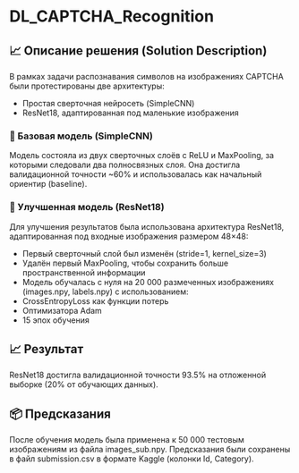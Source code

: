 # DL_CAPTCHA_Recognition

## 📈 Описание решения (Solution Description)
В рамках задачи распознавания символов на изображениях CAPTCHA были протестированы две архитектуры:

* Простая сверточная нейросеть (SimpleCNN)
* ResNet18, адаптированная под маленькие изображения

### 🔹 Базовая модель (SimpleCNN)
Модель состояла из двух сверточных слоёв с ReLU и MaxPooling, за которыми следовали два полносвязных слоя.
Она достигла валидационной точности ~60% и использовалась как начальный ориентир (baseline).
### 🔹 Улучшенная модель (ResNet18)
Для улучшения результатов была использована архитектура ResNet18, адаптированная под входные изображения размером 48×48:

* Первый сверточный слой был изменён (stride=1, kernel_size=3)
* Удалён первый MaxPooling, чтобы сохранить больше пространственной информации
* Модель обучалась с нуля на 20 000 размеченных изображениях (images.npy, labels.npy) с использованием:
* CrossEntropyLoss как функции потерь
* Оптимизатора Adam
* 15 эпох обучения

## 📈 Результат
ResNet18 достигла валидационной точности 93.5% на отложенной выборке (20% от обучающих данных).

## 📦 Предсказания
После обучения модель была применена к 50 000 тестовым изображениям из файла images_sub.npy.
Предсказания были сохранены в файл submission.csv в формате Kaggle (колонки Id, Category).
